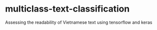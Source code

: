 # multiclass-text-classification
Assessing the readability of Vietnamese text using tensorflow and keras
